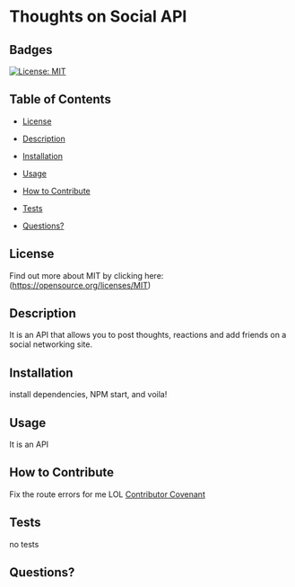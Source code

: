 # Thoughts on Social API


  ## Badges

  [![License: MIT](https://img.shields.io/badge/License-MIT-yellow.svg)](https://opensource.org/licenses/MIT)

  ## Table of Contents

  * [License](#license)

  * [Description](#description)

  * [Installation](#install)

  * [Usage](#usage)

  * [How to Contribute](#how-to-contribute)

  * [Tests](#tests)

  * [Questions?](#questions)

  ## License
  Find out more about MIT by clicking here:
  (https://opensource.org/licenses/MIT)

  ## Description

  It is an API that allows you to post thoughts, reactions and add friends on a social networking site.

  ## Installation

  install dependencies, NPM start, and voila!

  ## Usage

  It is an API

  ## How to Contribute
  
  Fix the route errors for me LOL 
  [Contributor Covenant](https://www.contributor-covenant.org/)

  ## Tests
  no tests

  ## Questions?
  
